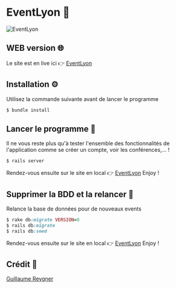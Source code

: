 # EventLyon 📸

![EventLyon](https://i.imgur.com/NQxOOmk.png)

## WEB version 🌐

Le site est en live ici 👉 [EventLyon](https://eventlyon.herokuapp.com/)

## Installation ⚙️

Utilisez la commande suivante avant de lancer le programme

```ruby
$ bundle install
```

## Lancer le programme 🚦

Il ne vous reste plus qu'à tester l'ensemble des fonctionnalités de l'application comme se créer un compte, voir les conférences,... ! 

```ruby
$ rails server 
```

Rendez-vous ensuite sur le site en local 👉 [EventLyon](http://localhost:3000/)
Enjoy !

## Supprimer la BDD et la relancer 🚦

Relance la base de données pour de nouveaux events

```ruby
$ rake db:migrate VERSION=0 
$ rails db:migrate
$ rails db:seed
```

Rendez-vous ensuite sur le site en local 👉 [EventLyon](http://localhost:3000/)
Enjoy !

## Crédit 🔗
[Guillaume Reygner](https://github.com/guillaume-rygn)

